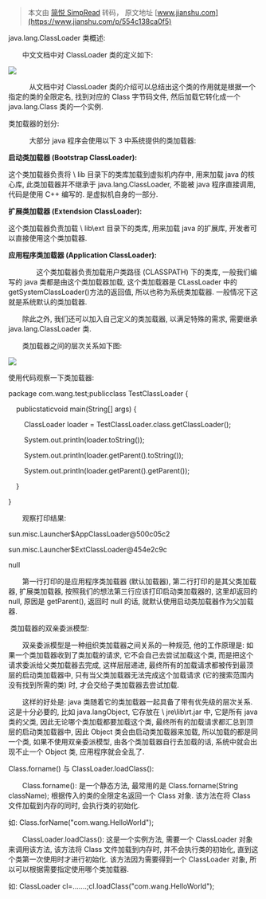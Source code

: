 > 本文由 [简悦 SimpRead](http://ksria.com/simpread/) 转码， 原文地址 [www.jianshu.com](https://www.jianshu.com/p/554c138ca0f5)

java.lang.ClassLoader 类概述:

　　中文文档中对 ClassLoader 类的定义如下:

![](http://upload-images.jianshu.io/upload_images/2025271-71283413c8178179.png)

　　　从文档中对 ClassLoader 类的介绍可以总结出这个类的作用就是根据一个指定的类的全限定名, 找到对应的 Class 字节码文件, 然后加载它转化成一个 java.lang.Class 类的一个实例.

类加载器的划分:

　　　大部分 java 程序会使用以下 3 中系统提供的类加载器:

**启动类加载器 (Bootstrap ClassLoader):**

 这个类加载器负责将 \ lib 目录下的类库加载到虚拟机内存中, 用来加载 java 的核心库, 此类加载器并不继承于 java.lang.ClassLoader, 不能被 java 程序直接调用, 代码是使用 C++ 编写的. 是虚拟机自身的一部分.

**扩展类加载器 (Extendsion ClassLoader):**

这个类加载器负责加载 \ lib\ext 目录下的类库, 用来加载 java 的扩展库, 开发者可以直接使用这个类加载器.

**应用程序类加载器 (Application ClassLoader):**

　　　　这个类加载器负责加载用户类路径 (CLASSPATH) 下的类库, 一般我们编写的 java 类都是由这个类加载器加载, 这个类加载器是 CLassLoader 中的 getSystemClassLoader()方法的返回值, 所以也称为系统类加载器. 一般情况下这就是系统默认的类加载器.

　　除此之外, 我们还可以加入自己定义的类加载器, 以满足特殊的需求, 需要继承 java.lang.ClassLoader 类.

　　类加载器之间的层次关系如下图:

![](http://upload-images.jianshu.io/upload_images/2025271-bc7b0cebbf242d1d.png)

使用代码观察一下类加载器:

package com.wang.test;publicclass TestClassLoader {

    publicstaticvoid main(String[] args) {

        ClassLoader loader = TestClassLoader.class.getClassLoader();

        System.out.println(loader.toString());

        System.out.println(loader.getParent().toString());

        System.out.println(loader.getParent().getParent());

    }

}

　　观察打印结果:

sun.misc.Launcher$AppClassLoader@500c05c2

sun.misc.Launcher$ExtClassLoader@454e2c9c

null

　　第一行打印的是应用程序类加载器 (默认加载器), 第二行打印的是其父类加载器, 扩展类加载器, 按照我们的想法第三行应该打印启动类加载器的, 这里却返回的 null, 原因是 getParent(), 返回时 null 的话, 就默认使用启动类加载器作为父加载器.

 类加载器的双亲委派模型:

　　双亲委派模型是一种组织类加载器之间关系的一种规范, 他的工作原理是: 如果一个类加载器收到了类加载的请求, 它不会自己去尝试加载这个类, 而是把这个请求委派给父类加载器去完成, 这样层层递进, 最终所有的加载请求都被传到最顶层的启动类加载器中, 只有当父类加载器无法完成这个加载请求 (它的搜索范围内没有找到所需的类) 时, 才会交给子类加载器去尝试加载.

　　这样的好处是: java 类随着它的类加载器一起具备了带有优先级的层次关系. 这是十分必要的, 比如 java.langObject, 它存放在 \ jre\lib\rt.jar 中, 它是所有 java 类的父类, 因此无论哪个类加载都要加载这个类, 最终所有的加载请求都汇总到顶层的启动类加载器中, 因此 Object 类会由启动类加载器来加载, 所以加载的都是同一个类, 如果不使用双亲委派模型, 由各个类加载器自行去加载的话, 系统中就会出现不止一个 Object 类, 应用程序就会全乱了.

Class.forname() 与 ClassLoader.loadClass():

　　Class.forname(): 是一个静态方法, 最常用的是 Class.forname(String className); 根据传入的类的全限定名返回一个 Class 对象. 该方法在将 Class 文件加载到内存的同时, 会执行类的初始化.

如: Class.forName("com.wang.HelloWorld");

　　ClassLoader.loadClass(): 这是一个实例方法, 需要一个 ClassLoader 对象来调用该方法, 该方法将 Class 文件加载到内存时, 并不会执行类的初始化, 直到这个类第一次使用时才进行初始化. 该方法因为需要得到一个 ClassLoader 对象, 所以可以根据需要指定使用哪个类加载器.

如: ClassLoader cl=.......;cl.loadClass("com.wang.HelloWorld");